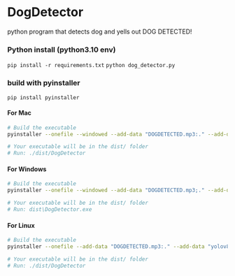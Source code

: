 # DogDetector
python program that detects dog and yells out DOG DETECTED!


### Python install (python3.10 env)
`pip install -r requirements.txt`
`python dog_detector.py`

### build with pyinstaller

`pip install pyinstaller`

#### For Mac

```bash
# Build the executable
pyinstaller --onefile --windowed --add-data "DOGDETECTED.mp3:." --add-data "yolov8n.pt:." --add-data "requirements.txt:." --name "DogDetector" dog_detector.py

# Your executable will be in the dist/ folder
# Run: ./dist/DogDetector
```

#### For Windows

```bash
# Build the executable
pyinstaller --onefile --windowed --add-data "DOGDETECTED.mp3;." --add-data "yolov8n.pt;." --add-data "requirements.txt;." --name "DogDetector" dog_detector.py

# Your executable will be in the dist/ folder
# Run: dist\DogDetector.exe
```

#### For Linux

```bash
# Build the executable
pyinstaller --onefile --add-data "DOGDETECTED.mp3:." --add-data "yolov8n.pt:." --add-data "requirements.txt:." --name "DogDetector" dog_detector.py

# Your executable will be in the dist/ folder
# Run: ./dist/DogDetector
```
